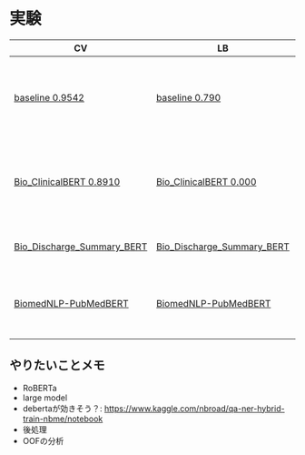 # 実験

|CV|LB|memo|
|--|--|--|
|[baseline 0.9542]|[baseline 0.790]|通常BERT, CVはaverageが良さそう(maxで0.785)|
|[Bio_ClinicalBERT 0.8910]|[Bio_ClinicalBERT 0.000]|医療系用語での事前学習1, early stoppingが早すぎたかも|
|[Bio_Discharge_Summary_BERT ]|[Bio_Discharge_Summary_BERT ]|医療系用語での事前学習2|
|[BiomedNLP-PubMedBERT ]|[BiomedNLP-PubMedBERT ]|医療系用語での事前学習3, early stoppingのpatience=5|

[baseline 0.9542]:https://www.kaggle.com/takamichitoda/nbme-train-transformer-on-tpu?scriptVersionId=87207206
[baseline 0.790]:https://www.kaggle.com/takamichitoda/nbme-infer-transformer-on-gpu?scriptVersionId=87259061
[Bio_ClinicalBERT 0.8910]:https://www.kaggle.com/takamichitoda/nbme-train-transformer-on-tpu?scriptVersionId=87261640
[Bio_ClinicalBERT 0.000]:https://www.kaggle.com/takamichitoda/nbme-infer-transformer-on-gpu?scriptVersionId=87264263
[Bio_Discharge_Summary_BERT ]:https://www.kaggle.com/takamichitoda/nbme-train-transformer-on-tpu?scriptVersionId=87265088
[Bio_Discharge_Summary_BERT ]:xxx
[BiomedNLP-PubMedBERT ]:xxx
[BiomedNLP-PubMedBERT ]:xxx

## やりたいことメモ
- RoBERTa
- large model
- debertaが効きそう？: https://www.kaggle.com/nbroad/qa-ner-hybrid-train-nbme/notebook
- 後処理
- OOFの分析
